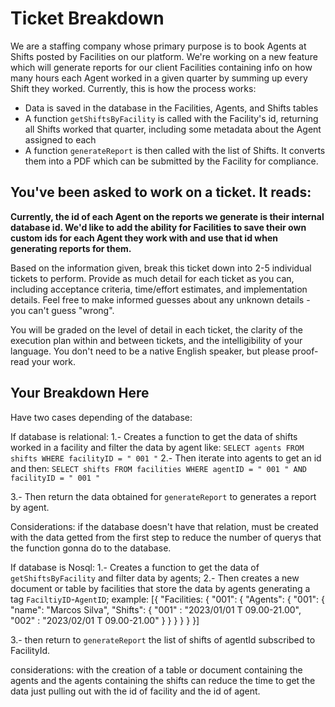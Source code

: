 # Ticket Breakdown
We are a staffing company whose primary purpose is to book Agents at Shifts posted by Facilities on our platform. We're working on a new feature which will generate reports for our client Facilities containing info on how many hours each Agent worked in a given quarter by summing up every Shift they worked. Currently, this is how the process works:

- Data is saved in the database in the Facilities, Agents, and Shifts tables
- A function `getShiftsByFacility` is called with the Facility's id, returning all Shifts worked that quarter, including some metadata about the Agent assigned to each
- A function `generateReport` is then called with the list of Shifts. It converts them into a PDF which can be submitted by the Facility for compliance.

## You've been asked to work on a ticket. It reads:

**Currently, the id of each Agent on the reports we generate is their internal database id. We'd like to add the ability for Facilities to save their own custom ids for each Agent they work with and use that id when generating reports for them.**


Based on the information given, break this ticket down into 2-5 individual tickets to perform. Provide as much detail for each ticket as you can, including acceptance criteria, time/effort estimates, and implementation details. Feel free to make informed guesses about any unknown details - you can't guess "wrong".


You will be graded on the level of detail in each ticket, the clarity of the execution plan within and between tickets, and the intelligibility of your language. You don't need to be a native English speaker, but please proof-read your work.

## Your Breakdown Here

Have two cases depending of the database:

If database is relational:
1.- Creates a function to get the data of shifts worked in a facility and filter the data by agent like:
    `SELECT agents FROM shifts WHERE facilityID = " 001 "`
2.- Then iterate into agents to get an id and then:
    `SELECT shifts FROM facilities WHERE agentID = " 001 " AND facilityID = " 001 "`

3.- Then return the data obtained for `generateReport` to generates a report by agent.

Considerations: if the database doesn't have that relation, must be created with the data getted from the first step to reduce the number of querys that the function gonna do to the database.


If database is Nosql:
1.- Creates a function to get the data of `getShiftsByFacility` and filter data by agents;
2.- Then creates a new document or table by facilities that store the data by agents generating a tag `FaciltiyID`-`AgentID`;
example: 
    [{
        "Facilities: {
            "001": {
                "Agents": {
                    "001": {
                        "name": "Marcos Silva",
                        "Shifts": {
                            "001" : "2023/01/01 T 09.00-21.00",
                            "002" : "2023/02/01 T 09.00-21.00"
                        }
                    }
                }
            }
        }
    }]

3.- then return to `generateReport` the list of shifts of agentId subscribed to FacilityId.

considerations: with the creation of a table or document containing the agents and the agents containing the shifts can reduce the time to get the data just pulling out with the id of facility and the id of agent.